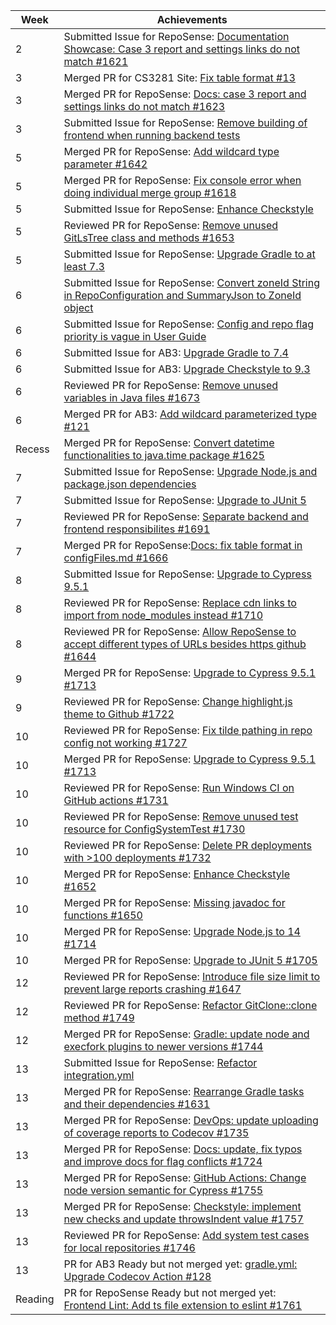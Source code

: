 | Week   | Achievements                                                                                                                                                     |
|--------|------------------------------------------------------------------------------------------------------------------------------------------------------------------|
| 2      | Submitted Issue for RepoSense: [Documentation Showcase: Case 3 report and settings links do not match #1621](https://github.com/reposense/RepoSense/issues/1621) |
| 3      | Merged PR for CS3281 Site: [Fix table format #13](https://github.com/nus-cs3281/2022/pull/13)                                                                    |
| 3      | Merged PR for RepoSense: [Docs: case 3 report and settings links do not match #1623](https://github.com/reposense/RepoSense/pull/1623)                           |
| 3      | Submitted Issue for RepoSense: [Remove building of frontend when running backend tests](https://github.com/reposense/RepoSense/issues/1630)                      |
| 5      | Merged PR for RepoSense: [Add wildcard type parameter #1642](https://github.com/reposense/RepoSense/pull/1642)                                                   |
| 5      | Merged PR for RepoSense: [Fix console error when doing individual merge group #1618](https://github.com/reposense/RepoSense/pull/1618)                           |
| 5      | Submitted Issue for RepoSense: [Enhance Checkstyle](https://github.com/reposense/RepoSense/issues/1651)                                                          |
| 5      | Reviewed PR for RepoSense: [Remove unused GitLsTree class and methods #1653](https://github.com/reposense/RepoSense/pull/1653)                                   |
| 5      | Submitted Issue for RepoSense: [Upgrade Gradle to at least 7.3](https://github.com/reposense/RepoSense/issues/1661)                                              |
| 6      | Submitted Issue for RepoSense: [Convert zoneId String in RepoConfiguration and SummaryJson to ZoneId object](https://github.com/reposense/RepoSense/issues/1674) |
| 6      | Submitted Issue for RepoSense: [Config and repo flag priority is vague in User Guide](https://github.com/reposense/RepoSense/issues/1676)                        |
| 6      | Submitted Issue for AB3: [Upgrade Gradle to 7.4](https://github.com/se-edu/addressbook-level3/issues/123)                                                        |
| 6      | Submitted Issue for AB3: [Upgrade Checkstyle to 9.3](https://github.com/se-edu/addressbook-level3/issues/124)                                                    |
| 6      | Reviewed PR for RepoSense: [Remove unused variables in Java files #1673](https://github.com/reposense/RepoSense/pull/1673)                                       |
| 6      | Merged PR for AB3: [Add wildcard parameterized type #121](https://github.com/se-edu/addressbook-level3/pull/121)                                                 |
| Recess | Merged PR for RepoSense: [Convert datetime functionalities to java.time package #1625](https://github.com/reposense/RepoSense/pull/1625)                         |
| 7      | Submitted Issue for RepoSense: [Upgrade Node.js and package.json dependencies](https://github.com/reposense/RepoSense/issues/1703)                               |
| 7      | Submitted Issue for RepoSense: [Upgrade to JUnit 5](https://github.com/reposense/RepoSense/issues/1704)                                                          |
| 7      | Reviewed PR for RepoSense: [Separate backend and frontend responsibilites #1691](https://github.com/reposense/RepoSense/pull/1691)                               |
| 7      | Merged PR for RepoSense:[Docs: fix table format in configFiles.md #1666](https://github.com/reposense/RepoSense/pull/1666)                                       |
| 8      | Submitted Issue for RepoSense: [Upgrade to Cypress 9.5.1](https://github.com/reposense/RepoSense/issues/1711)                                                    |
| 8      | Reviewed PR for RepoSense: [Replace cdn links to import from node_modules instead #1710](https://github.com/reposense/RepoSense/pull/1710)                       |
| 8      | Reviewed PR for RepoSense: [Allow RepoSense to accept different types of URLs besides https github #1644](https://github.com/reposense/RepoSense/pull/1644)      |
| 9      | Merged PR for RepoSense: [Upgrade to Cypress 9.5.1 #1713](https://github.com/reposense/RepoSense/pull/1713)                                                      |
| 9      | Reviewed PR for RepoSense: [Change highlight.js theme to Github #1722](https://github.com/reposense/RepoSense/pull/1722)                                         |
| 10     | Reviewed PR for RepoSense: [Fix tilde pathing in repo config not working #1727](https://github.com/reposense/RepoSense/pull/1727/files)                          |
| 10     | Merged PR for RepoSense: [Upgrade to Cypress 9.5.1 #1713](https://github.com/reposense/RepoSense/pull/1713)                                                      |
| 10     | Reviewed PR for RepoSense: [Run Windows CI on GitHub actions #1731](https://github.com/reposense/RepoSense/pull/1731)                                            |
| 10     | Reviewed PR for RepoSense: [Remove unused test resource for ConfigSystemTest #1730](https://github.com/reposense/RepoSense/pull/1730)                            |
| 10     | Reviewed PR for RepoSense: [Delete PR deployments with >100 deployments #1732](https://github.com/reposense/RepoSense/pull/1732)                                 |
| 10     | Merged PR for RepoSense: [Enhance Checkstyle #1652](https://github.com/reposense/RepoSense/pull/1652)                                                            |
| 10     | Merged PR for RepoSense: [Missing javadoc for functions #1650](https://github.com/reposense/RepoSense/pull/1650)                                                 |
| 10     | Merged PR for RepoSense: [Upgrade Node.js to 14 #1714](https://github.com/reposense/RepoSense/pull/1714)                                                         |
| 10     | Merged PR for RepoSense: [Upgrade to JUnit 5 #1705](https://github.com/reposense/RepoSense/pull/1705)                                                            |
| 12     | Reviewed PR for RepoSense: [Introduce file size limit to prevent large reports crashing #1647](https://github.com/reposense/RepoSense/pull/1647)                 |
| 12     | Reviewed PR for RepoSense: [Refactor GitClone::clone method #1749](https://github.com/reposense/RepoSense/pull/1749)                                             |
| 12     | Merged PR for RepoSense: [Gradle: update node and execfork plugins to newer versions #1744](https://github.com/reposense/RepoSense/pull/1744)                    |
| 13     | Submitted Issue for RepoSense: [Refactor integration.yml](https://github.com/reposense/RepoSense/issues/1758)                                                    |
| 13     | Merged PR for RepoSense: [Rearrange Gradle tasks and their dependencies #1631](https://github.com/reposense/RepoSense/pull/1631)                                 |
| 13     | Merged PR for RepoSense: [DevOps: update uploading of coverage reports to Codecov #1735](https://github.com/reposense/RepoSense/pull/1735)                       |
| 13     | Merged PR for RepoSense: [Docs: update, fix typos and improve docs for flag conflicts #1724](https://github.com/reposense/RepoSense/pull/1724)                   |
| 13     | Merged PR for RepoSense: [GitHub Actions: Change node version semantic for Cypress #1755](https://github.com/reposense/RepoSense/pull/1755)                      |
| 13     | Merged PR for RepoSense: [Checkstyle: implement new checks and update throwsIndent value #1757](https://github.com/reposense/RepoSense/pull/1757)                |
| 13     | Reviewed PR for RepoSense: [Add system test cases for local repositories #1746](https://github.com/reposense/RepoSense/pull/1746)                                |
| 13     | PR for AB3 Ready but not merged yet: [gradle.yml: Upgrade Codecov Action #128](https://github.com/se-edu/addressbook-level3/pull/128)                            |
| Reading | PR for RepoSense Ready but not merged yet: [Frontend Lint: Add ts file extension to eslint #1761](https://github.com/reposense/RepoSense/pull/1761) |

